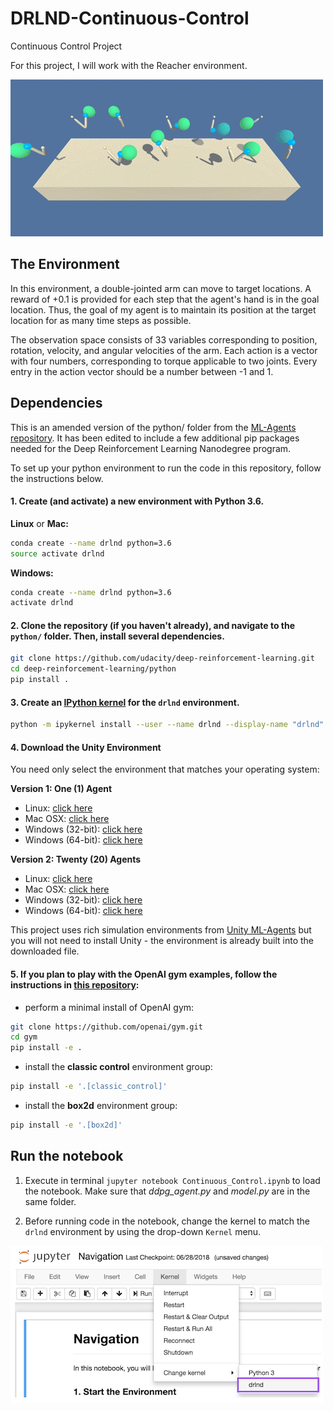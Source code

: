 # DRLND-Continuous-Control
Continuous Control Project

[//]: # (Image References)

For this project, I will work with the Reacher environment.

![Trained Agents](./images/reacher.gif)


## The Environment

In this environment, a double-jointed arm can move to target locations. A reward of +0.1 is provided for each step that the agent's hand is in the goal location. Thus, the goal of my agent is to maintain its position at the target location for as many time steps as possible.

The observation space consists of 33 variables corresponding to position, rotation, velocity, and angular velocities of the arm. Each action is a vector with four numbers, corresponding to torque applicable to two joints. Every entry in the action vector should be a number between -1 and 1.

## Dependencies

This is an amended version of the python/ folder from the [ML-Agents repository](https://github.com/Unity-Technologies/ml-agents). It has been edited to include a few additional pip packages needed for the Deep Reinforcement Learning Nanodegree program.


To set up your python environment to run the code in this repository, follow the instructions below.

#### 1. Create (and activate) a new environment with Python 3.6.

__Linux__ or __Mac:__
```bash
conda create --name drlnd python=3.6
source activate drlnd
```
	
__Windows:__
```bash
conda create --name drlnd python=3.6 
activate drlnd
```

#### 2. Clone the repository (if you haven't already), and navigate to the `python/` folder.  Then, install several dependencies.

```bash
git clone https://github.com/udacity/deep-reinforcement-learning.git
cd deep-reinforcement-learning/python
pip install .
```

#### 3. Create an [IPython kernel](http://ipython.readthedocs.io/en/stable/install/kernel_install.html) for the `drlnd` environment.  
```bash
python -m ipykernel install --user --name drlnd --display-name "drlnd"
```

#### 4. Download the Unity Environment

You need only select the environment that matches your operating system:

__Version 1: One (1) Agent__

- Linux: [click here](https://s3-us-west-1.amazonaws.com/udacity-drlnd/P2/Reacher/one_agent/Reacher_Linux.zip)
- Mac OSX: [click here](https://s3-us-west-1.amazonaws.com/udacity-drlnd/P2/Reacher/one_agent/Reacher.app.zip)
- Windows (32-bit): [click here](https://s3-us-west-1.amazonaws.com/udacity-drlnd/P2/Reacher/one_agent/Reacher_Windows_x86.zip)
- Windows (64-bit): [click here](https://s3-us-west-1.amazonaws.com/udacity-drlnd/P2/Reacher/one_agent/Reacher_Windows_x86_64.zip)


__Version 2: Twenty (20) Agents__

- Linux: [click here](https://s3-us-west-1.amazonaws.com/udacity-drlnd/P2/Reacher/Reacher_Linux.zip)
- Mac OSX: [click here](https://s3-us-west-1.amazonaws.com/udacity-drlnd/P2/Reacher/Reacher.app.zip)
- Windows (32-bit): [click here](https://s3-us-west-1.amazonaws.com/udacity-drlnd/P2/Reacher/Reacher_Windows_x86.zip)
- Windows (64-bit): [click here]()


This project uses rich simulation environments from [Unity ML-Agents](https://github.com/Unity-Technologies/ml-agents) but you will not need to install Unity - the environment is already built into the downloaded file.

#### 5. If you plan to play with the OpenAI gym examples, follow the instructions in [this repository](https://github.com/openai/gym):

- perform a minimal install of OpenAI gym:
```bash
git clone https://github.com/openai/gym.git
cd gym
pip install -e .
```    

- install the **classic control** environment group:
```bash
pip install -e '.[classic_control]'
```

- install the **box2d** environment group:
```bash
pip install -e '.[box2d]'
```

## Run the notebook

1. Execute in terminal `jupyter notebook Continuous_Control.ipynb` to load the notebook. Make sure that *ddpg_agent.py* and *model.py* are in the same folder.

2. Before running code in the notebook, change the kernel to match the `drlnd` environment by using the drop-down `Kernel` menu. 

  ![Kernel](./images/jupyter.png)
